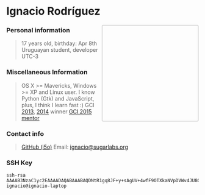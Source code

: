 # Ignacio Rodríguez
<i style="background-image: url('https://wiki.sugarlabs.org/images/b/b3/Photo_user_ignacio_500x.jpg');background-repeat: no-repeat;background-size: 250px;width:250px;height:250px;float: right;border:2px solid #d5d5d5;border-radius:4px;"></i>

### Personal information
> 17 years old, birthday: Apr 8th
Uruguayan student, developer
UTC-3

### Miscellaneous Information
> OS X >= Mavericks, Windows >= XP and Linux user.
I know Python (Gtk) and JavaScript, plus, I think I learn fast :)
GCI [2013](http://google-opensource.blogspot.com.uy/2014/01/google-code-in-2013-drumroll-please.html), [2014](http://google-opensource.blogspot.com.uy/2015/02/google-code-in-2014-welcome-to-winners.html) winner
[GCI 2015 mentor](http://people.sugarlabs.org/ignacio/pdf/Ignacio%20Rodri%CC%81guez.pdf)


### Contact info
> [GitHub (i5o)](https://github.com/i5o)
Email: [ignacio@sugarlabs.org](mailto:ignacio@sugarlabs.org)

### SSH Key
```
ssh-rsa AAAAB3NzaC1yc2EAAAADAQABAAABAQDNtR1gq8JF+y+sAgUV+4wfF9OTXkaNVpDVWv4JU8GPNaVJP1dMQ1GcYRrI877z/QsZk9UOu08bSUU8ggengygyz7RJPDV3+HYTjIJXO9FmfGA/1FrE1aoEPfTkNhqq70PbPwJCPQZf/T2zNIGKeMLJ/E/I+Jysg6SDlHk6zWIWbTeBFKQsNj9fQTsAGoSThGHcxEB/eQJ0tLBUb8MhGJSLtExSbhT8Dw63pYAb0BtzNnGesaCQTxAycxBk8XOQP0nO6rjyRPF9hjfYFslk1aeq29HIeLrC+tX0Vql59M/2CRx8inmYvZJetjf79TBymlclj/Zulum9KJ6nCGwXuIuv ignacio@ignacio-laptop
```